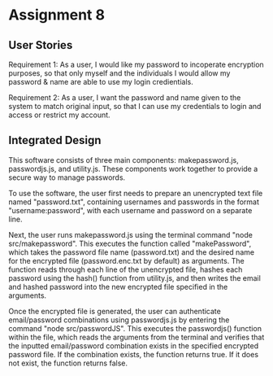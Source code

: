 # Assignment 8

## User Stories
Requirement 1:
    As a user, I would like my password to incoperate encryption purposes, so that only myself and the individuals I would allow my password & name are able to use my login credientials.

Requirement 2:
    As a user, I want the password and name given to the system to match original input, so that I can use my credentials to login and access or restrict my account.

## Integrated Design

This software consists of three main components: makepassword.js, passwordjs.js, and utility.js. These components work together to provide a secure way to manage passwords.

To use the software, the user first needs to prepare an unencrypted text file named "password.txt", containing usernames and passwords in the format "username:password", with each username and password on a separate line.

Next, the user runs makepassword.js using the terminal command "node src/makepassword". This executes the function called "makePassword", which takes the password file name (password.txt) and the desired name for the encrypted file (password.enc.txt by default) as arguments. The function reads through each line of the unencrypted file, hashes each password using the hash() function from utility.js, and then writes the email and hashed password into the new encrypted file specified in the arguments.

Once the encrypted file is generated, the user can authenticate email/password combinations using passwordjs.js by entering the command "node src/passwordJS". This executes the passwordjs() function within the file, which reads the arguments from the terminal and verifies that the inputted email/password combination exists in the specified encrypted password file. If the combination exists, the function returns true. If it does not exist, the function returns false.
